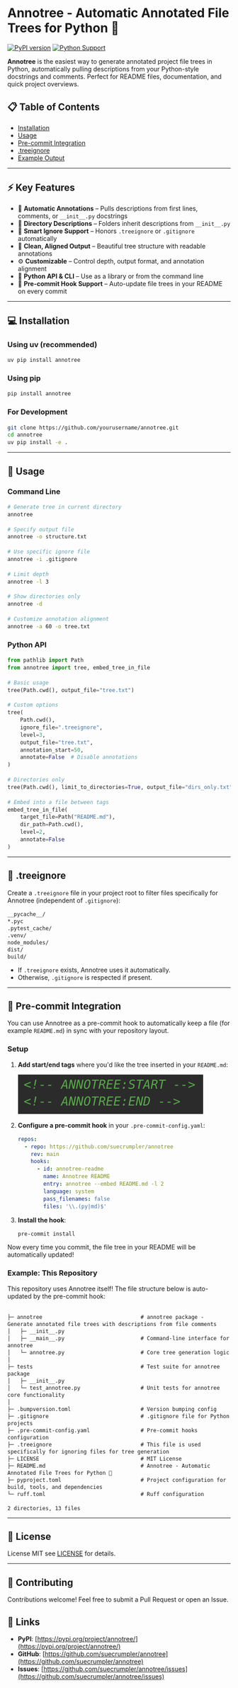 # Annotree - Automatic Annotated File Trees for Python 🌳

[![PyPI version](https://badge.fury.io/py/annotree.svg)](https://badge.fury.io/py/annotree)
[![Python Support](https://img.shields.io/pypi/pyversions/annotree.svg)](https://pypi.org/project/annotree/)

**Annotree** is the easiest way to generate annotated project file trees in Python, automatically pulling descriptions from your Python-style docstrings and comments. Perfect for README files, documentation, and quick project overviews.

## 📋 Table of Contents

- [Installation](#-installation)
- [Usage](#-usage)
- [Pre-commit Integration](#-pre-commit-integration)
- [.treeignore](#-treeignore)
- [Example Output](#-example-output)

---

## ⚡ Key Features

- 🧠 **Automatic Annotations** – Pulls descriptions from first lines, comments, or `__init__.py` docstrings
- 📁 **Directory Descriptions** – Folders inherit descriptions from `__init__.py`
- 🚫 **Smart Ignore Support** – Honors `.treeignore` or `.gitignore` automatically
- 🎨 **Clean, Aligned Output** – Beautiful tree structure with readable annotations
- ⚙️ **Customizable** – Control depth, output format, and annotation alignment
- 🐍 **Python API & CLI** – Use as a library or from the command line
- 📎 **Pre-commit Hook Support** – Auto-update file trees in your README on every commit

---

## 💻 Installation

### Using uv (recommended)
```bash
uv pip install annotree
````

### Using pip

```bash
pip install annotree
```

### For Development

```bash
git clone https://github.com/yourusername/annotree.git
cd annotree
uv pip install -e .
```

---

## 🚀 Usage

### Command Line

```bash
# Generate tree in current directory
annotree

# Specify output file
annotree -o structure.txt

# Use specific ignore file
annotree -i .gitignore

# Limit depth
annotree -l 3

# Show directories only
annotree -d

# Customize annotation alignment
annotree -a 60 -o tree.txt
```

### Python API

```python
from pathlib import Path
from annotree import tree, embed_tree_in_file

# Basic usage
tree(Path.cwd(), output_file="tree.txt")

# Custom options
tree(
    Path.cwd(),
    ignore_file=".treeignore",
    level=3,
    output_file="tree.txt",
    annotation_start=50,
    annotate=False  # Disable annotations
)

# Directories only
tree(Path.cwd(), limit_to_directories=True, output_file="dirs_only.txt")

# Embed into a file between tags
embed_tree_in_file(
    target_file=Path("README.md"),
    dir_path=Path.cwd(),
    level=2,
    annotate=False
)
```

---

## 📄 .treeignore

Create a `.treeignore` file in your project root to filter files specifically for Annotree (independent of `.gitignore`):

```
__pycache__/
*.pyc
.pytest_cache/
.venv/
node_modules/
dist/
build/
```

* If `.treeignore` exists, Annotree uses it automatically.
* Otherwise, `.gitignore` is respected if present.


---

## 📎 Pre-commit Integration

You can use Annotree as a pre-commit hook to automatically keep a file (for example `README.md`) in sync with your repository layout.

### Setup


1. **Add start/end tags** where you'd like the tree inserted in your `README.md`:

    ![alt text](image.png)

2. **Configure a pre-commit hook** in your `.pre-commit-config.yaml`:

   ```yaml
   repos:
     - repo: https://github.com/suecrumpler/annotree
       rev: main
       hooks:
         - id: annotree-readme
           name: Annotree README
           entry: annotree --embed README.md -l 2
           language: system
           pass_filenames: false
           files: '\\.(py|md)$'
   ```

3. **Install the hook**:

   ```bash
   pre-commit install
   ```

Now every time you commit, the file tree in your README will be automatically updated!

### Example: This Repository

This repository uses Annotree itself! The file structure below is auto-updated by the pre-commit hook:

<!-- ANNOTREE:START -->
```text

├─ annotree                               # annotree package - Generate annotated file trees with descriptions from file comments
│   ├─ __init__.py
│   ├─ __main__.py                        # Command-line interface for annotree
│   └─ annotree.py                        # Core tree generation logic
│
├─ tests                                  # Test suite for annotree package
│   ├─ __init__.py
│   └─ test_annotree.py                   # Unit tests for annotree core functionality
│
├─ .bumpversion.toml                      # Version bumping config
├─ .gitignore                             # .gitignore file for Python projects
├─ .pre-commit-config.yaml                # Pre-commit hooks configuration
├─ .treeignore                            # This file is used specifically for ignoring files for tree generation
├─ LICENSE                                # MIT License
├─ README.md                              # Annotree - Automatic Annotated File Trees for Python 🌳
├─ pyproject.toml                         # Project configuration for build, tools, and dependencies
└─ ruff.toml                              # Ruff configuration

2 directories, 13 files
```
<!-- ANNOTREE:END -->

---

## 📜 License

License MIT see [LICENSE](LICENSE) for details.

---

## 🤝 Contributing

Contributions welcome! Feel free to submit a Pull Request or open an Issue.

## 🔗 Links

* **PyPI**: [https://pypi.org/project/annotree/](https://pypi.org/project/annotree/)
* **GitHub**: [https://github.com/suecrumpler/annotree](https://github.com/suecrumpler/annotree)
* **Issues**: [https://github.com/suecrumpler/annotree/issues](https://github.com/suecrumpler/annotree/issues)
